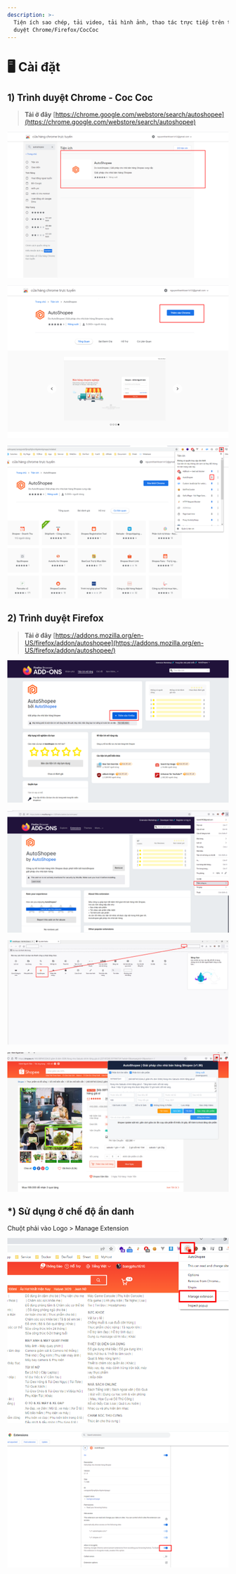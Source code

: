 ```yaml
---
description: >-
  Tiện ích sao chép, tải video, tải hình ảnh, thao tác trực tiếp trên trình
  duyệt Chrome/Firefox/CocCoc
---
```


# 🖥 Cài đặt

## 1) Trình duyệt Chrome - Coc Coc

> **Tải ở đây** [https://chrome.google.com/webstore/search/autoshopee](https://chrome.google.com/webstore/search/autoshopee)

![Chọn Autoshopee](<../.gitbook/assets/image (1) (1).png>)

![Thêm vào Chrome](<../.gitbook/assets/image (2) (1).png>)

![](<../.gitbook/assets/image (3) (1).png>)

## 2) Trình duyệt Firefox

> **Tải ở đây** [https://addons.mozilla.org/en-US/firefox/addon/autoshopee](https://addons.mozilla.org/en-US/firefox/addon/autoshopee/)

![Bấm thêm vào FireFox](<../.gitbook/assets/image (5) (1).png>)

![Thêm công cụ > Tuỳ biến thanh công cụ](<../.gitbook/assets/image (6).png>)

![Kéo thả Icon AutoShopee vào vị trí bất kì](<../.gitbook/assets/image (7) (1).png>)

![Sử dụng tài khoản AutoShopee để đăng nhập](<../.gitbook/assets/image (8) (1).png>)

## \*) Sử dụng ở chế độ ẩn danh

Chuột phải vào Logo > Manage Extension

![](<../.gitbook/assets/image (277).png>)

![](<../.gitbook/assets/image (302).png>)
